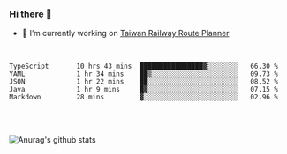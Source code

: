### Hi there 👋

- 🔭 I’m currently working on [Taiwan Railway Route Planner](https://github.com/Taiwan-Railway-Route-Planner)

<br/>

<!--START_SECTION:waka-->

```text
TypeScript       10 hrs 43 mins  ████████████████▓░░░░░░░░   66.30 %
YAML             1 hr 34 mins    ██▒░░░░░░░░░░░░░░░░░░░░░░   09.73 %
JSON             1 hr 22 mins    ██░░░░░░░░░░░░░░░░░░░░░░░   08.52 %
Java             1 hr 9 mins     █▓░░░░░░░░░░░░░░░░░░░░░░░   07.15 %
Markdown         28 mins         ▓░░░░░░░░░░░░░░░░░░░░░░░░   02.96 %
```

<!--END_SECTION:waka-->

<br/>
<br/>

![Anurag's github stats](https://github-readme-stats.vercel.app/api?username=DepickereSven&show_icons=true&theme=tokyonight)



<!--
**DepickereSven/DepickereSven** is a ✨ _special_ ✨ repository because its `README.md` (this file) appears on your GitHub profile.

Here are some ideas to get you started:

- 🔭 I’m currently working on ...
- 🌱 I’m currently learning ...
- 👯 I’m looking to collaborate on ...
- 🤔 I’m looking for help with ...
- 💬 Ask me about ...
- 📫 How to reach me: ...
- 😄 Pronouns: ...
- ⚡ Fun fact: ...
-->
